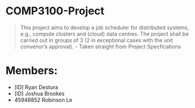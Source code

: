 # COMP3100-Project
> This project aims to develop a job scheduler for distributed systems, e.g., compute clusters and
(cloud) data centres. The project shall be carried out in groups of 3 (2 in exceptional cases with the
unit convenor’s approval). - Taken straight from Project Specfications

# Members:
- [ID]        Ryan Destura    
- [ID]        Joshua Brookes  
- 45948852    Robinson Le     